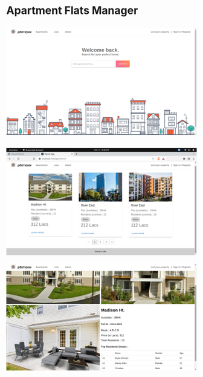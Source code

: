 # Apartment Flats Manager
 
![](https://github.com/Ipankaj07/Apartment-Flats-Manager/blob/main/client/public/srn/01.png?raw=true)
-
![](https://github.com/Ipankaj07/Apartment-Flats-Manager/blob/main/client/public/srn/02.png?raw=true)
-
![](https://github.com/Ipankaj07/Apartment-Flats-Manager/blob/main/client/public/srn/03.png?raw=true)
